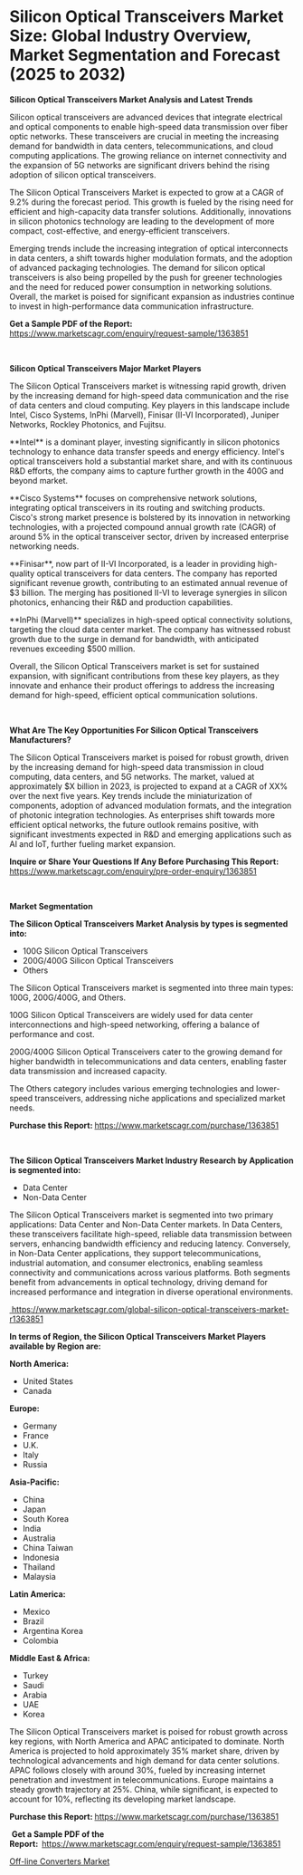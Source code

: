 <p><h1>Silicon Optical Transceivers Market Size: Global Industry Overview, Market Segmentation and Forecast (2025 to 2032)</h1></p><p><strong>Silicon Optical Transceivers Market Analysis and Latest Trends</strong></p>
<p><p>Silicon optical transceivers are advanced devices that integrate electrical and optical components to enable high-speed data transmission over fiber optic networks. These transceivers are crucial in meeting the increasing demand for bandwidth in data centers, telecommunications, and cloud computing applications. The growing reliance on internet connectivity and the expansion of 5G networks are significant drivers behind the rising adoption of silicon optical transceivers.</p><p>The Silicon Optical Transceivers Market is expected to grow at a CAGR of 9.2% during the forecast period. This growth is fueled by the rising need for efficient and high-capacity data transfer solutions. Additionally, innovations in silicon photonics technology are leading to the development of more compact, cost-effective, and energy-efficient transceivers. </p><p>Emerging trends include the increasing integration of optical interconnects in data centers, a shift towards higher modulation formats, and the adoption of advanced packaging technologies. The demand for silicon optical transceivers is also being propelled by the push for greener technologies and the need for reduced power consumption in networking solutions. Overall, the market is poised for significant expansion as industries continue to invest in high-performance data communication infrastructure.</p></p>
<p><strong>Get a Sample PDF of the Report:&nbsp;</strong> <a href="https://www.marketscagr.com/enquiry/request-sample/1363851?utm_campaign=2116&utm_medium=2&utm_source=Github&utm_content=ia&utm_term=07042025&utm_id=silicon-optical-transceivers">https://www.marketscagr.com/enquiry/request-sample/1363851</a></p>
<p>&nbsp;</p>
<p><strong>Silicon Optical Transceivers Major Market Players</strong></p>
<p><p>The Silicon Optical Transceivers market is witnessing rapid growth, driven by the increasing demand for high-speed data communication and the rise of data centers and cloud computing. Key players in this landscape include Intel, Cisco Systems, InPhi (Marvell), Finisar (II-VI Incorporated), Juniper Networks, Rockley Photonics, and Fujitsu.</p><p>**Intel** is a dominant player, investing significantly in silicon photonics technology to enhance data transfer speeds and energy efficiency. Intel's optical transceivers hold a substantial market share, and with its continuous R&D efforts, the company aims to capture further growth in the 400G and beyond market.</p><p>**Cisco Systems** focuses on comprehensive network solutions, integrating optical transceivers in its routing and switching products. Cisco's strong market presence is bolstered by its innovation in networking technologies, with a projected compound annual growth rate (CAGR) of around 5% in the optical transceiver sector, driven by increased enterprise networking needs.</p><p>**Finisar**, now part of II-VI Incorporated, is a leader in providing high-quality optical transceivers for data centers. The company has reported significant revenue growth, contributing to an estimated annual revenue of $3 billion. The merging has positioned II-VI to leverage synergies in silicon photonics, enhancing their R&D and production capabilities.</p><p>**InPhi (Marvell)** specializes in high-speed optical connectivity solutions, targeting the cloud data center market. The company has witnessed robust growth due to the surge in demand for bandwidth, with anticipated revenues exceeding $500 million.</p><p>Overall, the Silicon Optical Transceivers market is set for sustained expansion, with significant contributions from these key players, as they innovate and enhance their product offerings to address the increasing demand for high-speed, efficient optical communication solutions.</p></p>
<p>&nbsp;</p>
<p><strong>What Are The Key Opportunities For Silicon Optical Transceivers Manufacturers?</strong></p>
<p><p>The Silicon Optical Transceivers market is poised for robust growth, driven by the increasing demand for high-speed data transmission in cloud computing, data centers, and 5G networks. The market, valued at approximately $X billion in 2023, is projected to expand at a CAGR of XX% over the next five years. Key trends include the miniaturization of components, adoption of advanced modulation formats, and the integration of photonic integration technologies. As enterprises shift towards more efficient optical networks, the future outlook remains positive, with significant investments expected in R&D and emerging applications such as AI and IoT, further fueling market expansion.</p></p>
<p><strong>Inquire or Share Your Questions If Any Before Purchasing This Report:</strong> <a href="https://www.marketscagr.com/enquiry/pre-order-enquiry/1363851?utm_campaign=2116&utm_medium=2&utm_source=Github&utm_content=ia&utm_term=07042025&utm_id=silicon-optical-transceivers">https://www.marketscagr.com/enquiry/pre-order-enquiry/1363851</a></p>
<p>&nbsp;</p>
<p><strong>Market Segmentation</strong></p>
<p><strong>The Silicon Optical Transceivers Market Analysis by types is segmented into:</strong></p>
<p><ul><li>100G Silicon Optical Transceivers</li><li>200G/400G Silicon Optical Transceivers</li><li>Others</li></ul></p>
<p><p>The Silicon Optical Transceivers market is segmented into three main types: 100G, 200G/400G, and Others. </p><p>100G Silicon Optical Transceivers are widely used for data center interconnections and high-speed networking, offering a balance of performance and cost. </p><p>200G/400G Silicon Optical Transceivers cater to the growing demand for higher bandwidth in telecommunications and data centers, enabling faster data transmission and increased capacity. </p><p>The Others category includes various emerging technologies and lower-speed transceivers, addressing niche applications and specialized market needs.</p></p>
<p><strong>Purchase this Report:&nbsp;</strong><a href="https://www.marketscagr.com/purchase/1363851?utm_campaign=2116&utm_medium=2&utm_source=Github&utm_content=ia&utm_term=07042025&utm_id=silicon-optical-transceivers">https://www.marketscagr.com/purchase/1363851</a></p>
<p>&nbsp;</p>
<p><strong>The Silicon Optical Transceivers Market Industry Research by Application is segmented into:</strong></p>
<p><ul><li>Data Center</li><li>Non-Data Center</li></ul></p>
<p><p>The Silicon Optical Transceivers market is segmented into two primary applications: Data Center and Non-Data Center markets. In Data Centers, these transceivers facilitate high-speed, reliable data transmission between servers, enhancing bandwidth efficiency and reducing latency. Conversely, in Non-Data Center applications, they support telecommunications, industrial automation, and consumer electronics, enabling seamless connectivity and communications across various platforms. Both segments benefit from advancements in optical technology, driving demand for increased performance and integration in diverse operational environments.</p></p>
<p><a href="https://www.marketscagr.com/global-silicon-optical-transceivers-market-r1363851?utm_campaign=2116&utm_medium=2&utm_source=Github&utm_content=ia&utm_term=07042025&utm_id=silicon-optical-transceivers">&nbsp;https://www.marketscagr.com/global-silicon-optical-transceivers-market-r1363851</a></p>
<p><strong>In terms of Region, the Silicon Optical Transceivers Market Players available by Region are:</strong></p>
<p>
    <p> <strong> North America: </strong>
        <ul>
            <li>United States</li>
            <li>Canada</li>
        </ul>
        </p> 
    <p> <strong> Europe: </strong>
        <ul>
            <li>Germany</li>
            <li>France</li>
            <li>U.K.</li>
            <li>Italy</li>
            <li>Russia</li>
        </ul>
        </p> 
    <p> <strong> Asia-Pacific: </strong>
        <ul>
            <li>China</li>
            <li>Japan</li>
            <li>South Korea</li>
            <li>India</li>
            <li>Australia</li>
            <li>China Taiwan</li>
            <li>Indonesia</li>
            <li>Thailand</li>
            <li>Malaysia</li>
        </ul>
        </p> 
    <p> <strong> Latin America: </strong>
        <ul>
            <li>Mexico</li>
            <li>Brazil</li>
            <li>Argentina Korea</li>
            <li>Colombia</li>
        </ul>
        </p> 
    <p> <strong> Middle East & Africa: </strong>
        <ul>
            <li>Turkey</li>
            <li>Saudi</li>
            <li>Arabia</li>
            <li>UAE</li>
            <li>Korea</li>
        </ul>
    </p>
    </p>
<p><p>The Silicon Optical Transceivers market is poised for robust growth across key regions, with North America and APAC anticipated to dominate. North America is projected to hold approximately 35% market share, driven by technological advancements and high demand for data center solutions. APAC follows closely with around 30%, fueled by increasing internet penetration and investment in telecommunications. Europe maintains a steady growth trajectory at 25%. China, while significant, is expected to account for 10%, reflecting its developing market landscape.</p></p>
<p><strong>Purchase this Report: </strong><a href="https://www.marketscagr.com/purchase/1363851?utm_campaign=2116&utm_medium=2&utm_source=Github&utm_content=ia&utm_term=07042025&utm_id=silicon-optical-transceivers">https://www.marketscagr.com/purchase/1363851</a></p>
<p>&nbsp;<strong>Get a Sample PDF of the Report:&nbsp;&nbsp;</strong><a href="https://www.marketscagr.com/enquiry/request-sample/1363851?utm_campaign=2116&utm_medium=2&utm_source=Github&utm_content=ia&utm_term=07042025&utm_id=silicon-optical-transceivers">https://www.marketscagr.com/enquiry/request-sample/1363851</a></p>
<p><strong></strong></p>
<p><p><a href="https://github.com/luckyshygirl/Market-Research-Report-List-7/blob/main/off-line-converters-market.md?utm_campaign=2116&utm_medium=2&utm_source=Github&utm_content=ia&utm_term=07042025&utm_id=silicon-optical-transceivers">Off-line Converters Market</a></p></p>